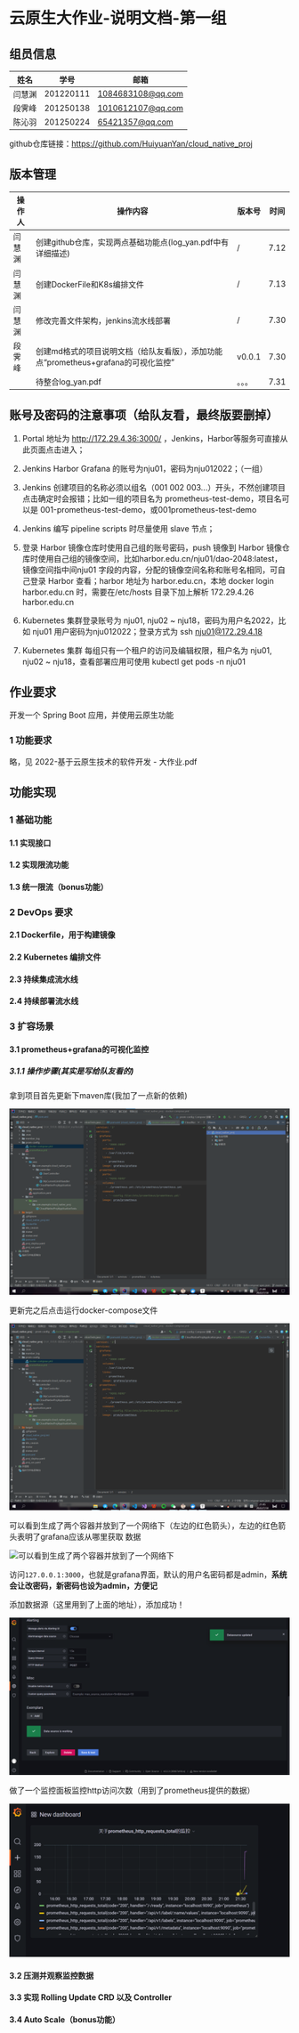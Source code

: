 # 云原生大作业-说明文档-第一组

## 组员信息

| 姓名   | 学号      | 邮箱              |
| ------ | --------- | ----------------- |
| 闫慧渊 | 201220111 | 1084683108@qq.com |
| 段霁峰 | 201250138 | 1010612107@qq.com |
| 陈沁羽 | 201250224 | 65421357@qq.com   |

github仓库链接：https://github.com/HuiyuanYan/cloud_native_proj

## 版本管理

| 操作人 | 操作内容                                                     | 版本号 | 时间 |
| ------ | ------------------------------------------------------------ | ------ | ---- |
| 闫慧渊 | 创建github仓库，实现两点基础功能点(log_yan.pdf中有详细描述)  | /      | 7.12 |
| 闫慧渊 | 创建DockerFile和K8s编排文件                                  | /      | 7.13 |
| 闫慧渊 | 修改完善文件架构，jenkins流水线部署                          | /      | 7.30 |
| 段霁峰 | 创建md格式的项目说明文档（给队友看版），添加功能点“prometheus+grafana的可视化监控” | v0.0.1 | 7.30 |
|        | 待整合log_yan.pdf                                            | 。。。 | 7.31 |



## 账号及密码的注意事项（给队友看，最终版要删掉）

1. Portal 地址为 http://172.29.4.36:3000/ ，Jenkins，Harbor等服务可直接从此页面点击进入；

2. Jenkins Harbor Grafana 的账号为nju01，密码为nju012022；（一组）

3. Jenkins 创建项目的名称必须以组名（001 002 003...）开头，不然创建项目 点击确定时会报错；比如一组的项目名为 prometheus-test-demo，项目名可以是 001-prometheus-test-demo，或001prometheus-test-demo

4. Jenkins 编写 pipeline scripts 时尽量使用 slave 节点；

5. 登录 Harbor 镜像仓库时使用自己组的账号密码，push 镜像到 Harbor 镜像仓库时使用自己组的镜像空间，比如harbor.edu.cn/nju01/dao-2048:latest，镜像空间指中间nju01 字段的内容，分配的镜像空间名称和账号名相同，可自己登录 Harbor 查看；harbor 地址为 harbor.edu.cn，本地 docker login harbor.edu.cn 时，需要在/etc/hosts 目录下加上解析 172.29.4.26 harbor.edu.cn

6. Kubernetes 集群登录账号为 nju01, nju02 ~ nju18，密码为用户名2022，比如 nju01 用户密码为nju012022；登录方式为 ssh nju01@172.29.4.18

7. Kubernetes 集群 每组只有一个租户的访问及编辑权限，租户名为 nju01, nju02 ~ nju18，查看部署应用可使用 kubectl get pods -n nju01

## 作业要求

开发一个 Spring Boot 应用，并使用云原生功能

### 1 功能要求

略，见   2022-基于云原生技术的软件开发 - 大作业.pdf



## 功能实现

### 1 基础功能

#### 1.1 实现接口

#### 1.2 实现限流功能

#### 1.3 统一限流（bonus功能）



### 2 DevOps 要求

#### 2.1 Dockerfile，用于构建镜像

#### 2.2 Kubernetes 编排文件

#### 2.3 持续集成流水线

#### 2.4 持续部署流水线



### 3 扩容场景

#### 3.1 prometheus+grafana的可视化监控

##### 3.1.1 操作步骤(其实是写给队友看的)

拿到项目首先更新下maven库(我加了一点新的依赖)

![拿到项目首先更新下maven库](.\imgForMD\拿到项目首先更新下maven库.png)

更新完之后点击运行docker-compose文件

![更新完之后点击运行docker-compose文件](.\imgForMD\更新完之后点击运行docker-compose文件.png)

可以看到生成了两个容器并放到了一个网络下（左边的红色箭头），左边的红色箭头表明了grafana应该从哪里获取 数据

![可以看到生成了两个容器并放到了一个网络下](D:\※_文件夹-搜索直达\※_myfiles\课内学习专题\大二下暑期课程\云原生\Big_HW\imgForMD\可以看到生成了两个容器并放到了一个网络下.png)

访问`127.0.0.1:3000`，也就是grafana界面，默认的用户名密码都是admin，**系统会让改密码，新密码也设为admin，方便记**

添加数据源（这里用到了上面的地址），添加成功！

![grafana连接prometheus的数据成功](.\imgForMD\grafana连接prometheus的数据成功.png)

做了一个监控面板监控http访问次数（用到了prometheus提供的数据）

![做了一个监控面板监控http访问次数](.\imgForMD\做了一个监控面板监控http访问次数.png)

#### 3.2 压测并观察监控数据

#### 3.3 实现 Rolling Update CRD 以及 Controller

#### 3.4 Auto Scale（bonus功能）



